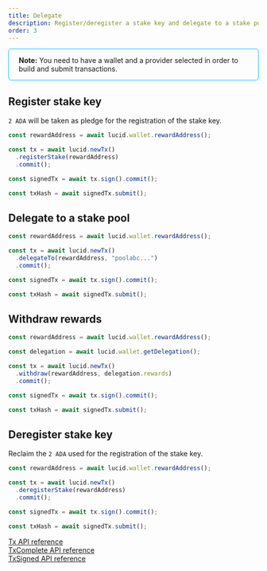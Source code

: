 ```yaml
---
title: Delegate
description: Register/deregister a stake key and delegate to a stake pool. 
order: 3
---
```


<div style="padding: 14px 20px; border-radius: 6px; border: solid 1px deepskyblue">
<b>Note:</b> You need to have a wallet and a provider selected in order to build and submit transactions.
</div>

## Register stake key

`2 ADA` will be taken as pledge for the registration of the stake key.

```js
const rewardAddress = await lucid.wallet.rewardAddress();

const tx = await lucid.newTx()
  .registerStake(rewardAddress)
  .commit();

const signedTx = await tx.sign().commit();

const txHash = await signedTx.submit();
```

## Delegate to a stake pool

```js
const rewardAddress = await lucid.wallet.rewardAddress();

const tx = await lucid.newTx()
  .delegateTo(rewardAddress, "poolabc...")
  .commit();

const signedTx = await tx.sign().commit();

const txHash = await signedTx.submit();
```

## Withdraw rewards

```js
const rewardAddress = await lucid.wallet.rewardAddress();

const delegation = await lucid.wallet.getDelegation();

const tx = await lucid.newTx()
  .withdraw(rewardAddress, delegation.rewards)
  .commit();

const signedTx = await tx.sign().commit();

const txHash = await signedTx.submit();
```

## Deregister stake key

Reclaim the `2 ADA` used for the registration of the stake key.

```js
const rewardAddress = await lucid.wallet.rewardAddress();

const tx = await lucid.newTx()
  .deregisterStake(rewardAddress)
  .commit();

const signedTx = await tx.sign().commit();

const txHash = await signedTx.submit();
```

[Tx API reference](https://deno.land/x/lucid@0.10.1/mod.ts?s=Tx)\
[TxComplete API reference](https://deno.land/x/lucid@0.10.1/mod.ts?s=TxComplete)\
[TxSigned API reference](https://deno.land/x/lucid@0.10.1/mod.ts?s=TxSigned)
